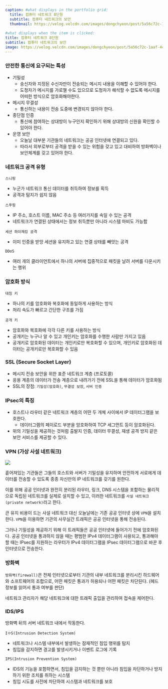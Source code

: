 ```yaml
---
caption: #what displays in the portfolio grid:
  title: 컴퓨터 네트워크 8단원
  subtitle: 컴퓨터 네트워크의 보안
  thumbnail: https://velog.velcdn.com/images/dongchyeon/post/5a56c72c-1aaf-4cc7-ad68-3e633bdcfbe7/image.png
  
#what displays when the item is clicked:
title: 컴퓨터 네트워크 8단원
subtitle: 컴퓨터 네트워크의 보안
image: https://velog.velcdn.com/images/dongchyeon/post/5a56c72c-1aaf-4cc7-ad68-3e633bdcfbe7/image.png #main image, can be a link or a file in assets/img/portfolio
---
```


### 안전한 통신에 요구되는 특성
* 기밀성
  - 송신자와 지정된 수신자만이 전송되는 메시지 내용을 이해할 수 있어야 한다.
  - 도청자가 메시지를 가로챌 수도 있으므로 도청자가 해석할 수 없도록 메시지를 어떠한 방식으로 암호화해야한다.
* 메시지 무결성
  - 통신하는 내용이 전송 도중에 변경되지 않아야 한다.
* 종단점 인증
  - 통신에 참여하는 상대방이 누구인지 확인하기 위해 상대방의 신원을 확인할 수 있어야 한다.
* 운영 보안
  - 오늘날 대부분 기관들의 네트워크는 공공 인터넷에 연결되고 있다.
  - 따라서 외부로부터 공격을 받을 수 있는 위험을 갖고 있고 대비하여 방화벽이나 보안체계를 갖고 있어야 한다.
  
### 네트워크 공격 유형

`스니핑`
* 누군가 네트워크 통신 데이터를 취득하여 정보를 획득
* 공격과 탐지가 쉽지 않음

`스푸핑`
* IP 주소, 호스트 이름, MAC 주소 등 여러가지를 속일 수 있는 공격
* 네트워크가 연결된 상태에서는 정보 취득뿐만 아니라 시스템 마비도 가능함

`세션 하이재킹 공격`
* 이미 인증을 받앙 세션을 유지하고 있는 연결 상태를 빼앗는 공격

`DDoS`
* 여러 개의 클라이언트에서 하나의 서버에 집중적으로 패킷을 날려 서버를 다운시키는 행위

### 암호화 방식

`대칭 키`
* 하나의 키를 암호화와 복호화에 동일하게 사용하는 방식
* 처리 속도가 빠르고 간단한 구조를 가짐

`공개 키`
* 암호화와 복호화에 각각 다른 키를 사용하는 방식 
* 공개키는 누구나 알 수 있고 개인키는 암호화를 수행한 사람만 가지고 있음
* 공개키로 암호화된 데이터는 개인키로만 복호화할 수 있으며, 개인키로 암호화된 데이터는 공개키로만 복호화할 수 있음

### SSL (Secure Socket Layer)

* 메시지 전송 보안을 위한 표준 네트워크 계층 (프로토콜)
* 응용 계층의 데이터가 전송 계층으로 내려가기 전에 SSL을 통해 데이터가 암호화됨
* SSL의 장점: `기밀성(암호화)`, `무결성 보장`, `서버 인증`

### IPsec의 특징

* 호스트나 라우터 같은 네트워크 계층의 어떤 두 개체 사이에서 IP 데이터그램을 보호한다.
  - 데이터그램의 페이로드 부분을 암호화하여 TCP 세그먼트 등이 암호화된다.
* 위의 기밀성을 제공하는 것처럼 출발지 인증, 데이터 무결성, 재생 공격 방지 같은 보안 서비스를 제공할 수 있다.

### VPN (가상 사설 네트워크)

![](https://velog.velcdn.com/images/dongchyeon/post/5a56c72c-1aaf-4cc7-ad68-3e633bdcfbe7/image.png)

흩어져있는 기관들은 그들의 호스트와 서버가 기밀성을 유지하며 안전하게 서로에게 데이터를 전송할 수 있도록 종종 자신만의 IP 네트워크를 갖기를 원한다.

이를 위해 공공 인터넷과 완전히 분리된 라우터, 링크, DNS 시스템을 포함하는 물리적으로 독립된 네트워크를 실제로 설치할 수 있고, 이러한 네트워크를 `사설 네트워크(private network)`라고 한다.

큰 유지 비용이 드는 사설 네트워크 대신 오늘날에는 기존 공공 인터넷 상에 `VPN`을 설치한다. `VPN`을 이용하면 기관의 사무실간 트래픽은 공공 인터넷을 통해 전송된다.

그러나 기밀성을 제공하기 위해 이 트래픽들은 공공 인터넷에 들어가기 전에 암호화된다.
공공 인터넷을 통과하지 않을 때는 평범한 IPv4 데이터그램이 사용되고, 통과해야 할 때는 IPsec를 지원하는 라우터가 IPv4 데이터그램을 IPsec 데이터그램으로 바꾼 후 인터넷으로 전송한다.

### 방화벽

`방화벽(firewall)`은 전체 인터넷으로부터 기관의 내부 네트워크를 분리시킨 하드웨어와 소프트웨어의 조합으로, 어떤 패킷은 통과가 허용되나 어떤 패킷은 차단된다. (헤드 정보를 읽어서 통과 여부를 판단)

네트워크 관리자가 해당 네트워크에 대한 트래픽 출입을 관리하여 접속을 제어한다.

### IDS/IPS

방화벽 뒤의 서버 네트워크 내에서 작동한다.

`IㅇS(Intrusion Detection System)`
* 네트워크나 시스템 내부에서 발생하는 잠재적인 침입 행위를 탐지
* 침입을 감지하면 경고를 발생시키거나 이벤트 로그에 기록

`IPS(Intrusion Prevention System)`
* IDS의 기능을 포함하면서, 침입을 감지하는 것 뿐만 아니라 침입을 차단하거나 방지하기 위한 조치를 취하는 시스템
* 침입 시도를 사전에 차단하여 시스템과 네트워크를 보호
